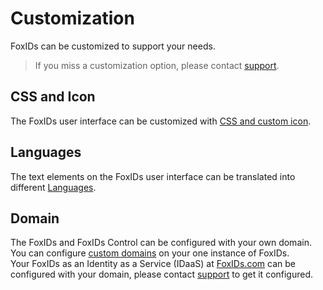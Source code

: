 # Customization

FoxIDs can be customized to support your needs. 

> If you miss a customization option, please contact [support](https://www.foxids.com/support).

## CSS and Icon

The FoxIDs user interface can be customized with [CSS and custom icon](css-icon.md).

## Languages

The text elements on the FoxIDs user interface can be translated into different [Languages](language.md).

## Domain

The FoxIDs and FoxIDs Control can be configured with your own domain. You can configure [custom domains](deployment#custom-domains) on your one instance of FoxIDs.  
Your FoxIDs as an Identity as a Service (IDaaS) at [FoxIDs.com](https://foxids.com) can be configured with your domain, please contact [support](https://www.foxids.com/support) to get it configured.
